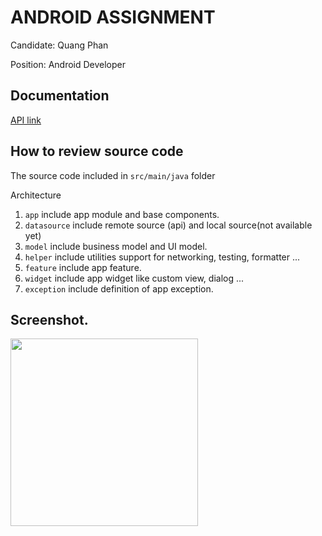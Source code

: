 # ANDROID ASSIGNMENT

Candidate: Quang Phan

Position: Android Developer

## Documentation

[API link](https://punkapi.com/documentation/v2)

## How to review source code

The source code included in `src/main/java` folder

Architecture

1. `app` include app module and base components.
2. `datasource` include remote source (api) and local source(not available yet)
3. `model` include business model and UI model.
4. `helper` include utilities support for networking, testing, formatter ...
5. `feature` include app feature.
6. `widget` include app widget like custom view, dialog ...
7. `exception` include definition of app exception.

## Screenshot.

<img src='https://github.com/quangpv/punk/blob/main/images/screenshot.png' width='300px'/>